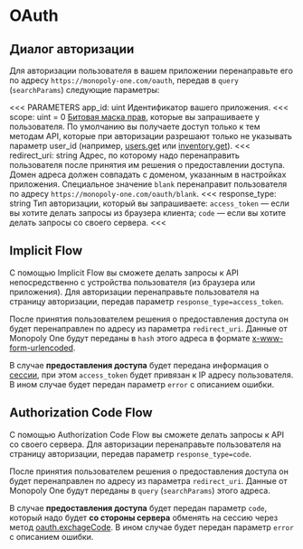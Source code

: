 
# OAuth

## Диалог авторизации

Для авторизации пользователя в вашем приложении перенаправьте его по адресу `https://monopoly-one.com/oauth`, передав в `query` (`searchParams`) следующие параметры:

<<< PARAMETERS
app_id: uint
Идентификатор вашего приложения.
<<<
scope: uint = 0
[Битовая маска прав](/oauth/scopes), которые вы запрашиваете у пользователя. По умолчанию вы получаете доступ только к тем методам API, которые при авторизации разрешают только не указывать параметр user_id (например, [users.get](/api/http/users.get) или [inventory.get](/api/http/inventory.get)).
<<<
redirect_uri: string
Адрес, по которому надо перенаправить пользователя после принятия им решения о предоставлении доступа.
Домен адреса должен совпадать с доменом, указанным в настройках приложения.
Специальное значение `blank` перенаправит пользователя по адресу `https://monopoly-one.com/oauth/blank`.
<<<
response_type: string
Тип авторизации, который вы запрашиваете:
`access_token` — если вы хотите делать запросы из браузера клиента;
`code` — если вы хотите делать запросы со своего сервера.
<<<

## Implicit Flow

С помощью Implicit Flow вы сможете делать запросы к API непосредственно с устройства пользователя (из браузера или приложения). Для авторизации перенаправьте пользователя на страницу авторизации, передав параметр `response_type=access_token`.

После принятия пользователем решения о предоставления доступа он будет перенаправлен по адресу из параметра `redirect_uri`. Данные от Monopoly One будут переданы в `hash` этого адреса в формате [x-www-form-urlencoded](https://ru.wikipedia.org/wiki/POST_(HTTP)#Использование_для_представления_веб-форм).

В случае **предоставления доступа** будет передана информация о [сессии](/objects/Session), при этом `access_token` будет привязан к IP адресу пользователя. В ином случае будет передан параметр `error` с описанием ошибки.

## Authorization Code Flow

С помощью Authorization Code Flow вы сможете делать запросы к API со своего сервера. Для авторизации перенаправьте пользователя на страницу авторизации, передав параметр `response_type=code`.

После принятия пользователем решения о предоставления доступа он будет перенаправлен по адресу из параметра `redirect_uri`. Данные от Monopoly One будут переданы в `query` (`searchParams`) этого адреса.

В случае **предоставления доступа** будет передан параметр `code`, который надо будет **со стороны сервера** обменять на сессию через метод [oauth.exchageCode](/api/http/oauth.exchageCode). В ином случае будет передан параметр `error` с описанием ошибки.
